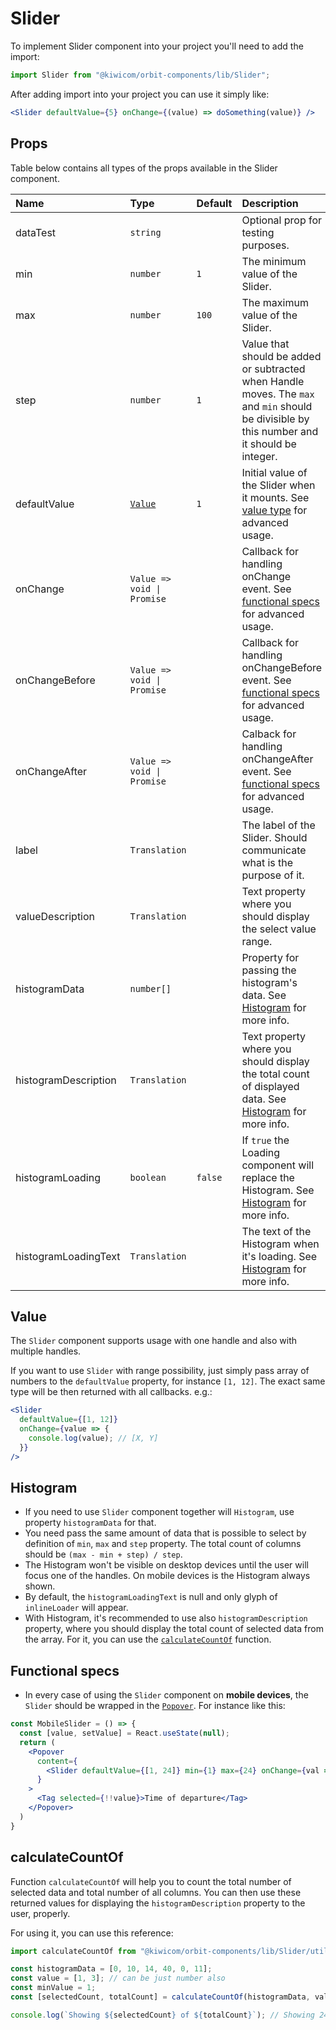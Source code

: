# Slider
To implement Slider component into your project you'll need to add the import:
```jsx
import Slider from "@kiwicom/orbit-components/lib/Slider";
```

After adding import into your project you can use it simply like:
```jsx
<Slider defaultValue={5} onChange={(value) => doSomething(value)} />
```

## Props
Table below contains all types of the props available in the Slider component.

| Name                  | Type                                  | Default         | Description                     |
| :-------------------- | :------------------------------------ | :-------------- | :------------------------------ |
| dataTest              | `string`                              |                 | Optional prop for testing purposes.
| min                   | `number`                              | `1`             | The minimum value of the Slider.
| max                   | `number`                              | `100`           | The maximum value of the Slider.
| step                  | `number`                              | `1`             | Value that should be added or subtracted when Handle moves. The `max` and `min` should be divisible by this number and it should be integer.
| defaultValue          | [`Value`](#value)                     | `1`             | Initial value of the Slider when it mounts. See [value type](#value) for advanced usage.
| onChange              | `Value => void \| Promise`            |                 | Callback for handling onChange event. See [functional specs](#functional-specs) for advanced usage.
| onChangeBefore        | `Value => void \| Promise`            |                 | Callback for handling onChangeBefore event. See [functional specs](#functional-specs) for advanced usage.
| onChangeAfter         | `Value => void \| Promise`            |                 | Calback for handling onChangeAfter event. See [functional specs](#functional-specs) for advanced usage.
| label                 | `Translation`                         |                 | The label of the Slider. Should communicate what is the purpose of it.
| valueDescription      | `Translation`                         |                 | Text property where you should display the select value range.
| histogramData         | `number[]`                            |                 | Property for passing the histogram's data. See [Histogram](#histogram) for more info.
| histogramDescription  | `Translation`                         |                 | Text property where you should display the total count of displayed data. See [Histogram](#histogram) for more info.
| histogramLoading      | `boolean`                             | `false`         | If `true` the Loading component will replace the Histogram. See [Histogram](#histogram) for more info.
| histogramLoadingText  | `Translation`                         |                 | The text of the Histogram when it's loading. See [Histogram](#histogram) for more info.

## Value
The `Slider` component supports usage with one handle and also with multiple handles.

If you want to use `Slider` with range possibility, just simply pass array of numbers to the `defaultValue` property, for instance `[1, 12]`.
The exact same type will be then returned with all callbacks. e.g.:
```jsx
<Slider
  defaultValue={[1, 12]}
  onChange={value => {
    console.log(value); // [X, Y]
  }}
/>
```

## Histogram
* If you need to use `Slider` component together will `Histogram`, use property `histogramData` for that.
* You need pass the same amount of data that is possible to select by definition of `min`, `max` and `step` property. The total count of columns should be `(max - min + step) / step`.
* The Histogram won't be visible on desktop devices until the user will focus one of the handles. On mobile devices is the Histogram always shown.
* By default, the `histogramLoadingText` is null and only glyph of `inlineLoader` will appear.
* With Histogram, it's recommended to use also `histogramDescription` property, where you should display the total count of selected data from the array. For it, you can use the [`calculateCountOf`](#calculatecountof) function.

## Functional specs
* In every case of using the `Slider` component on **mobile devices**, the `Slider` should be wrapped in the [`Popover`](../Popover). For instance like this:
```jsx
const MobileSlider = () => {
  const [value, setValue] = React.useState(null);
  return (
    <Popover
      content={
        <Slider defaultValue={[1, 24]} min={1} max={24} onChange={val => setValue(val)} />
      }
    >
      <Tag selected={!!value}>Time of departure</Tag>
    </Popover>
  )
}
```

## calculateCountOf
Function `calculateCountOf` will help you to count the total number of selected data and total number of all columns. You can then use these returned values for displaying the `histogramDescription` property to the user, properly.

For using it, you can use this reference:
```jsx
import calculateCountOf from "@kiwicom/orbit-components/lib/Slider/utils/calculateCountOf"

const histogramData = [0, 10, 14, 40, 0, 11];
const value = [1, 3]; // can be just number also
const minValue = 1;
const [selectedCount, totalCount] = calculateCountOf(histogramData, value, minValue);

console.log(`Showing ${selectedCount} of ${totalCount}`); // Showing 24 of 75 flights
```
